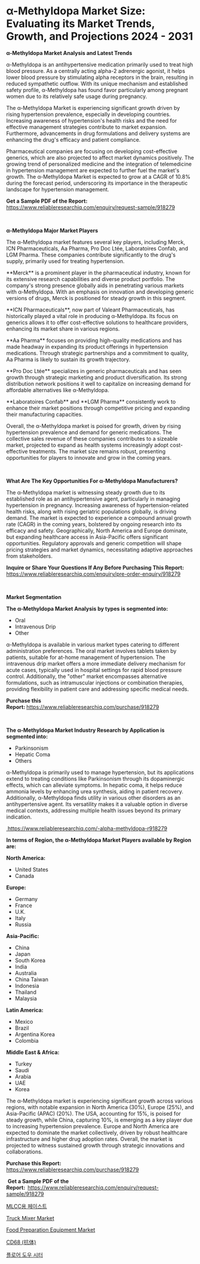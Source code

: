<p><h1>α-Methyldopa Market Size: Evaluating its Market Trends, Growth, and Projections 2024 - 2031</h1></p><p><strong>α-Methyldopa Market Analysis and Latest Trends</strong></p>
<p><p>α-Methyldopa is an antihypertensive medication primarily used to treat high blood pressure. As a centrally acting alpha-2 adrenergic agonist, it helps lower blood pressure by stimulating alpha receptors in the brain, resulting in reduced sympathetic outflow. With its unique mechanism and established safety profile, α-Methyldopa has found favor particularly among pregnant women due to its relatively safe usage during pregnancy.</p><p>The α-Methyldopa Market is experiencing significant growth driven by rising hypertension prevalence, especially in developing countries. Increasing awareness of hypertension's health risks and the need for effective management strategies contribute to market expansion. Furthermore, advancements in drug formulations and delivery systems are enhancing the drug's efficacy and patient compliance. </p><p>Pharmaceutical companies are focusing on developing cost-effective generics, which are also projected to affect market dynamics positively. The growing trend of personalized medicine and the integration of telemedicine in hypertension management are expected to further fuel the market's growth. The α-Methyldopa Market is expected to grow at a CAGR of 10.8% during the forecast period, underscoring its importance in the therapeutic landscape for hypertension management.</p></p>
<p><strong>Get a Sample PDF of the Report:&nbsp;</strong> <a href="https://www.reliableresearchiq.com/enquiry/request-sample/918279">https://www.reliableresearchiq.com/enquiry/request-sample/918279</a></p>
<p>&nbsp;</p>
<p><strong>α-Methyldopa Major Market Players</strong></p>
<p><p>The α-Methyldopa market features several key players, including Merck, ICN Pharmaceuticals, Aa Pharma, Pro Doc Ltée, Laboratoires Confab, and LGM Pharma. These companies contribute significantly to the drug's supply, primarily used for treating hypertension.</p><p>**Merck** is a prominent player in the pharmaceutical industry, known for its extensive research capabilities and diverse product portfolio. The company's strong presence globally aids in penetrating various markets with α-Methyldopa. With an emphasis on innovation and developing generic versions of drugs, Merck is positioned for steady growth in this segment.</p><p>**ICN Pharmaceuticals**, now part of Valeant Pharmaceuticals, has historically played a vital role in producing α-Methyldopa. Its focus on generics allows it to offer cost-effective solutions to healthcare providers, enhancing its market share in various regions.</p><p>**Aa Pharma** focuses on providing high-quality medications and has made headway in expanding its product offerings in hypertension medications. Through strategic partnerships and a commitment to quality, Aa Pharma is likely to sustain its growth trajectory.</p><p>**Pro Doc Ltée** specializes in generic pharmaceuticals and has seen growth through strategic marketing and product diversification. Its strong distribution network positions it well to capitalize on increasing demand for affordable alternatives like α-Methyldopa.</p><p>**Laboratoires Confab** and **LGM Pharma** consistently work to enhance their market positions through competitive pricing and expanding their manufacturing capacities.</p><p>Overall, the α-Methyldopa market is poised for growth, driven by rising hypertension prevalence and demand for generic medications. The collective sales revenue of these companies contributes to a sizeable market, projected to expand as health systems increasingly adopt cost-effective treatments. The market size remains robust, presenting opportunities for players to innovate and grow in the coming years.</p></p>
<p>&nbsp;</p>
<p><strong>What Are The Key Opportunities For α-Methyldopa Manufacturers?</strong></p>
<p><p>The α-Methyldopa market is witnessing steady growth due to its established role as an antihypertensive agent, particularly in managing hypertension in pregnancy. Increasing awareness of hypertension-related health risks, along with rising geriatric populations globally, is driving demand. The market is expected to experience a compound annual growth rate (CAGR) in the coming years, bolstered by ongoing research into its efficacy and safety. Geographically, North America and Europe dominate, but expanding healthcare access in Asia-Pacific offers significant opportunities. Regulatory approvals and generic competition will shape pricing strategies and market dynamics, necessitating adaptive approaches from stakeholders.</p></p>
<p><strong>Inquire or Share Your Questions If Any Before Purchasing This Report:</strong> <a href="https://www.reliableresearchiq.com/enquiry/pre-order-enquiry/918279">https://www.reliableresearchiq.com/enquiry/pre-order-enquiry/918279</a></p>
<p>&nbsp;</p>
<p><strong>Market Segmentation</strong></p>
<p><strong>The α-Methyldopa Market Analysis by types is segmented into:</strong></p>
<p><ul><li>Oral</li><li>Intravenous Drip</li><li>Other</li></ul></p>
<p><p>α-Methyldopa is available in various market types catering to different administration preferences. The oral market involves tablets taken by patients, suitable for at-home management of hypertension. The intravenous drip market offers a more immediate delivery mechanism for acute cases, typically used in hospital settings for rapid blood pressure control. Additionally, the "other" market encompasses alternative formulations, such as intramuscular injections or combination therapies, providing flexibility in patient care and addressing specific medical needs.</p></p>
<p><strong>Purchase this Report:&nbsp;</strong><a href="https://www.reliableresearchiq.com/purchase/918279">https://www.reliableresearchiq.com/purchase/918279</a></p>
<p>&nbsp;</p>
<p><strong>The α-Methyldopa Market Industry Research by Application is segmented into:</strong></p>
<p><ul><li>Parkinsonism</li><li>Hepatic Coma</li><li>Others</li></ul></p>
<p><p>α-Methyldopa is primarily used to manage hypertension, but its applications extend to treating conditions like Parkinsonism through its dopaminergic effects, which can alleviate symptoms. In hepatic coma, it helps reduce ammonia levels by enhancing urea synthesis, aiding in patient recovery. Additionally, α-Methyldopa finds utility in various other disorders as an antihypertensive agent. Its versatility makes it a valuable option in diverse medical contexts, addressing multiple health issues beyond its primary indication.</p></p>
<p><a href="https://www.reliableresearchiq.com/-alpha-methyldopa-r918279">&nbsp;https://www.reliableresearchiq.com/-alpha-methyldopa-r918279</a></p>
<p><strong>In terms of Region, the α-Methyldopa Market Players available by Region are:</strong></p>
<p>
    <p> <strong> North America: </strong>
        <ul>
            <li>United States</li>
            <li>Canada</li>
        </ul>
        </p> 
    <p> <strong> Europe: </strong>
        <ul>
            <li>Germany</li>
            <li>France</li>
            <li>U.K.</li>
            <li>Italy</li>
            <li>Russia</li>
        </ul>
        </p> 
    <p> <strong> Asia-Pacific: </strong>
        <ul>
            <li>China</li>
            <li>Japan</li>
            <li>South Korea</li>
            <li>India</li>
            <li>Australia</li>
            <li>China Taiwan</li>
            <li>Indonesia</li>
            <li>Thailand</li>
            <li>Malaysia</li>
        </ul>
        </p> 
    <p> <strong> Latin America: </strong>
        <ul>
            <li>Mexico</li>
            <li>Brazil</li>
            <li>Argentina Korea</li>
            <li>Colombia</li>
        </ul>
        </p> 
    <p> <strong> Middle East & Africa: </strong>
        <ul>
            <li>Turkey</li>
            <li>Saudi</li>
            <li>Arabia</li>
            <li>UAE</li>
            <li>Korea</li>
        </ul>
    </p>
    </p>
<p><p>The α-Methyldopa market is experiencing significant growth across various regions, with notable expansion in North America (30%), Europe (25%), and Asia-Pacific (APAC) (20%). The USA, accounting for 15%, is poised for steady growth, while China, capturing 10%, is emerging as a key player due to increasing hypertension prevalence. Europe and North America are expected to dominate the market collectively, driven by robust healthcare infrastructure and higher drug adoption rates. Overall, the market is projected to witness sustained growth through strategic innovations and collaborations.</p></p>
<p><strong>Purchase this Report: </strong><a href="https://www.reliableresearchiq.com/purchase/918279">https://www.reliableresearchiq.com/purchase/918279</a></p>
<p>&nbsp;<strong>Get a Sample PDF of the Report:&nbsp;&nbsp;</strong><a href="https://www.reliableresearchiq.com/enquiry/request-sample/918279">https://www.reliableresearchiq.com/enquiry/request-sample/918279</a></p>
<p><strong></strong></p>
<p><p><a href="https://medium.com/@hossainvi014/%EC%84%B8%EA%B3%84-paste-for-mlcc-market-%EC%9D%80-2024%EC%97%90%EC%84%9C-2031%EB%A1%9C-%EC%97%B0%ED%8F%89%EA%B7%A0-%EC%A6%9D%EA%B0%80%EC%9C%A8%EC%9D%84-%EB%B3%B4%EC%9D%BC-%EA%B2%83%EC%9C%BC%EB%A1%9C-%EC%98%88%EC%83%81%EB%90%A9%EB%8B%88%EB%8B%A4-53065274e251">MLCC용 페이스트</a></p><p><a href="https://medium.com/@ml68flom/the-truck-mixer-market-research-report-provides-an-in-depth-and-up-to-date-analysis-of-the-9d0e63678211">Truck Mixer Market</a></p><p><a href="https://medium.com/@ml68flom/the-food-preparation-equipment-market-has-experienced-impressive-growth-in-recent-years-3bdccef94be3">Food Preparation Equipment Market</a></p><p><a href="https://medium.com/@emmittkutch2023/cd68-antibody-market-%E3%81%AE%E3%82%B0%E3%83%AD%E3%83%BC%E3%83%90%E3%83%AB%E5%B8%82%E5%A0%B4%E6%A6%82%E8%A6%81%E3%81%AF-%E4%B8%96%E7%95%8C%E3%81%8A%E3%82%88%E3%81%B3%E4%B8%BB%E8%A6%81%E5%B8%82%E5%A0%B4%E3%81%AB%E3%81%8A%E3%81%91%E3%82%8B%E6%A5%AD%E7%95%8C%E3%81%AB%E5%BD%B1%E9%9F%BF%E3%82%92%E4%B8%8E%E3%81%88%E3%82%8B%E4%B8%BB%E8%A6%81%E3%81%AA%E3%83%88%E3%83%AC%E3%83%B3%E3%83%89%E3%81%AB%E3%81%A4%E3%81%84%E3%81%A6-%E7%8B%AC%E8%87%AA%E3%81%AE%E8%A6%96%E7%82%B9%E3%82%92%E6%8F%90%E4%BE%9B%E3%81%97%E3%81%BE%E3%81%99-c5b7dbe09005">CD68 (抗体)</a></p><p><a href="https://medium.com/@mark_mc_nulty87/floor-dough-sheeters-market-%EC%9D%98-%EA%B8%80%EB%A1%9C%EB%B2%8C-%EC%8B%9C%EC%9E%A5-%EA%B0%9C%EC%9A%94%EB%8A%94-%EC%A0%84-%EC%84%B8%EA%B3%84-%EB%B0%8F-%EC%A3%BC%EC%9A%94-%EC%8B%9C%EC%9E%A5%EC%9D%98-%EC%82%B0%EC%97%85%EC%97%90-%EC%98%81%ED%96%A5%EC%9D%84-%EB%AF%B8%EC%B9%98%EB%8A%94-%EC%A3%BC%EC%9A%94-%ED%8A%B8%EB%A0%8C%EB%93%9C%EC%97%90-%EB%8C%80%ED%95%9C-%EB%8F%85%ED%8A%B9%ED%95%9C-%EA%B4%80%EC%A0%90%EC%9D%84-%EC%A0%9C%EA%B3%B5%ED%95%A9%EB%8B%88%EB%8B%A4-7b7e2a089b65">플로어 도우 시터</a></p></p>